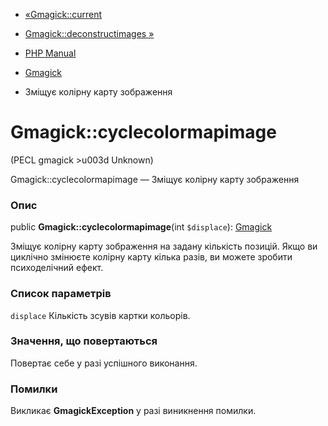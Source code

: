 - [«Gmagick::current](gmagick.current.md)
- [Gmagick::deconstructimages »](gmagick.deconstructimages.md)

- [PHP Manual](index.md)
- [Gmagick](class.gmagick.md)
- Зміщує колірну карту зображення

# Gmagick::cyclecolormapimage

(PECL gmagick \>u003d Unknown)

Gmagick::cyclecolormapimage — Зміщує колірну карту зображення

### Опис

public **Gmagick::cyclecolormapimage**(int `$displace`):
[Gmagick](class.gmagick.md)

Зміщує колірну карту зображення на задану кількість позицій. Якщо
ви циклічно змінюєте колірну карту кілька разів, ви можете
зробити психоделічний ефект.

### Список параметрів

`displace`
Кількість зсувів картки кольорів.

### Значення, що повертаються

Повертає себе у разі успішного виконання.

### Помилки

Викликає **GmagickException** у разі виникнення помилки.
